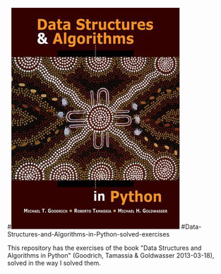 #![alt text](https://github.com/jjsanmartino03/Data-Structures-and-Algorithms-in-Python-solved-exercises/blob/master/book.jpg)
#Data-Structures-and-Algorithms-in-Python-solved-exercises

This repository has the exercises of the book "Data Structures and Algorithms in Python" (Goodrich, Tamassia & Goldwasser 2013-03-18), solved in the way I solved them.
